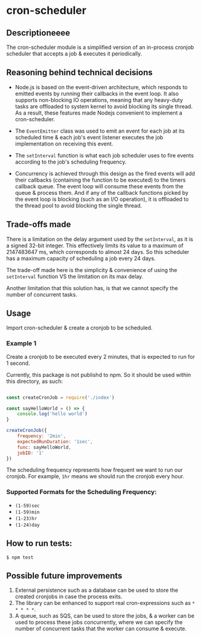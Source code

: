 # cron-scheduler

## Descriptioneeee
The cron-scheduler module is a simplified version of an in-process cronjob scheduler that accepts a job & executes it periodically.

## Reasoning behind technical decisions
 - Node.js is based on the event-driven architecture, which responds to emitted events by running their callbacks 
in the event loop. It also supports non-blocking IO operations, meaning that any heavy-duty tasks are offloaded to system kernel to avoid blocking its single thread. As a result, these features made Nodejs convenient to implement a cron-scheduler. 

- The `EventEmitter` class was used to emit an event for each job at its scheduled time & each job's event listener executes the 
job implementation on receiving this event.

- The `setInterval` function is what each job scheduler uses to fire events according to the job's scheduling frequency.

- Concurrency is achieved through this design as the fired events will add their callbacks (containing the function to be executed) to the timers callback queue. The event loop will consume these events from the queue & process them. And if any of the callback functions picked by the event loop is blocking (such as an I/O operation), it is offloaded to the thread pool to avoid blocking the single thread.

## Trade-offs made
There is a limitation on the delay argument used by the `setInterval`, as it is a signed 32-bit integer. This effectively limits its value to a maximum of 2147483647 ms, which corresponds to almost 24 days. So this scheduler has a maximum capacity of scheduling a job every 24 days.

The trade-off made here is the simplicity & convenience of using the `setInterval` function VS the limitation on its max delay.

Another limitation that this solution has, is that we cannot specify the number of concurrent tasks.

## Usage

Import cron-scheduler & create a cronjob to be scheduled.

### Example 1
Create a cronjob to be executed every 2 minutes, that is expected to run for 1 second.

Currently, this package is not publishd to npm. So it should be used within this directory, as such:

```javascript

const createCronJob = require('./index')

const sayHelloWorld = () => {
    console.log('hello world')
}

createCronJob({
    frequency: '2min',
    expectedRunDuration: '1sec',
    func: sayHelloWorld,
    jobID: '1'
})

```

The scheduling frequency represents how frequent we want to run our cronjob. For example, `1hr` means we should run the cronjob every hour.

### Supported Formats for the Scheduling Frequency:
- `(1-59)sec`
- `(1-59)min`
- `(1-23)hr`
- `(1-24)day`

## How to run tests:

	$ npm test

## Possible future improvements
1. External persistence such as a database can be used to store the created cronjobs in case the process exits.
2. The library can be enhanced to support real cron-expressions such as `* * * * *`.
3. A queue, such as SQS, can be used to store the jobs, & a worker can be used to process these jobs concurrently, where we can specify the number of concurrent tasks that the worker can consume & execute.
